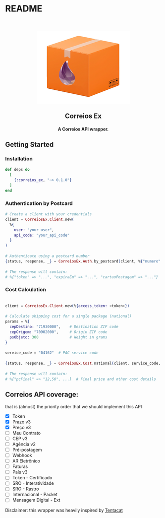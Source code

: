 # README

<h2 align="center">
  <br>
  <a href="https://github.com/marciotoze/correios_ex"><img src="docs/images/correios_ex_logo.png" alt="Correios Ex Logo" width="300"></a>

  Correios Ex
</h2>

<h4 align="center">A Correios API wrapper.</h4>

## Getting Started

### Installation

```elixir
def deps do
  [
    {:correios_ex, "~> 0.1.0"}
  ]
end
```

### Authentication by Postcard

```elixir
# Create a client with your credentials
client = CorreiosEx.Client.new(
  %{
    user: "your_user",
    api_code: "your_api_code"
  }
)

# Authenticate using a postcard number
{status, response, _} = CorreiosEx.Auth.by_postcard(client, %{"numero" => "0073249300"})

# The response will contain:
# %{"token" => "...", "expiraEm" => "...", "cartaoPostagem" => "..."}
```

### Cost Calculation

```elixir

client = CorreiosEx.Client.new(%{access_token: <token>})

# Calculate shipping cost for a single package (national)
params = %{
  cepDestino: "71930000",    # Destination ZIP code
  cepOrigem: "70902000",     # Origin ZIP code
  psObjeto: 300              # Weight in grams
}

service_code = "04162"  # PAC service code

{status, response, _} = CorreiosEx.Cost.national(client, service_code, params)

# The response will contain:
# %{"pcFinal" => "12,50", ...}  # Final price and other cost details
```



## Correios API coverage:

that is (almost) the priority order that we should implement this API

- [x] Token
- [x] Prazo v3
- [x] Preço v3
- [ ] Meu Contrato
- [ ] CEP v3
- [ ] Agência v2
- [ ] Pré-postagem
- [ ] Webhook
- [ ] AR Eletrônico
- [ ] Faturas
- [ ] País v3
- [ ] Token - Certificado
- [ ] SRO - Interatividade
- [ ] SRO - Rastro
- [ ] Internacional - Packet
- [ ] Mensagem Digital - Ext

Disclaimer: this wrapper was heavily inspired by <a href="https://github.com/edgurgel/tentacat">Tentacat</a>